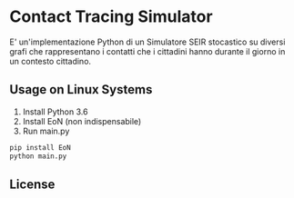 # Contact Tracing Simulator

E' un'implementazione Python di un Simulatore SEIR stocastico su diversi grafi che rappresentano
i contatti che i cittadini hanno durante il giorno in un contesto cittadino.

## Usage on Linux Systems

1. Install Python 3.6
2. Install EoN (non indispensabile)
3. Run main.py

```bash
pip install EoN
python main.py
```

## License
